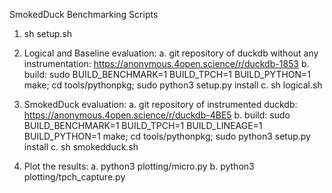 SmokedDuck Benchmarking Scripts

1. sh setup.sh 

2. Logical and Baseline evaluation: 
  a. git repository of duckdb without any instrumentation: https://anonymous.4open.science/r/duckdb-1853
  b. build:  sudo BUILD_BENCHMARK=1 BUILD_TPCH=1 BUILD_PYTHON=1 make; cd tools/pythonpkg; sudo python3 setup.py install
  c. sh logical.sh

3. SmokedDuck evaluation:
  a. git repository of instrumented duckdb: https://anonymous.4open.science/r/duckdb-4BE5
  b. build:  sudo BUILD_BENCHMARK=1 BUILD_TPCH=1 BUILD_LINEAGE=1 BUILD_PYTHON=1 make; cd tools/pythonpkg; sudo python3 setup.py install
  c. sh smokedduck.sh

4. Plot the results: 
  a. python3 plotting/micro.py
  b. python3 plotting/tpch_capture.py
